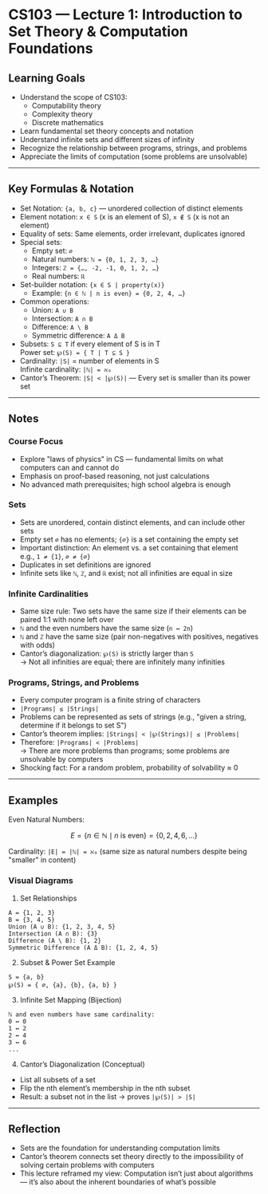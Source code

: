 # CS103 — Lecture 1: Introduction to Set Theory & Computation Foundations

## Learning Goals
- Understand the scope of CS103:
  - Computability theory
  - Complexity theory
  - Discrete mathematics
- Learn fundamental set theory concepts and notation
- Understand infinite sets and different sizes of infinity
- Recognize the relationship between programs, strings, and problems
- Appreciate the limits of computation (some problems are unsolvable)

---

## Key Formulas & Notation
- Set Notation: `{a, b, c}` — unordered collection of distinct elements
- Element notation: `x ∈ S` (x is an element of S), `x ∉ S` (x is not an element)
- Equality of sets: Same elements, order irrelevant, duplicates ignored
- Special sets:
  - Empty set: `∅`
  - Natural numbers: `ℕ = {0, 1, 2, 3, …}`
  - Integers: `ℤ = {…, -2, -1, 0, 1, 2, …}`
  - Real numbers: `ℝ`
- Set-builder notation: `{x ∈ S | property(x)}`
  - Example: `{n ∈ ℕ | n is even} = {0, 2, 4, …}`
- Common operations:
  - Union: `A ∪ B`
  - Intersection: `A ∩ B`
  - Difference: `A \ B`
  - Symmetric difference: `A Δ B`
- Subsets: `S ⊆ T` if every element of S is in T  
  Power set: `℘(S) = { T | T ⊆ S }`
- Cardinality: `|S|` = number of elements in S  
  Infinite cardinality: `|ℕ| = ℵ₀`
- Cantor’s Theorem: `|S| < |℘(S)|` — Every set is smaller than its power set

---

## Notes

### Course Focus
- Explore "laws of physics" in CS — fundamental limits on what computers can and cannot do
- Emphasis on proof-based reasoning, not just calculations
- No advanced math prerequisites; high school algebra is enough

### Sets
- Sets are unordered, contain distinct elements, and can include other sets
- Empty set `∅` has no elements; `{∅}` is a set containing the empty set
- Important distinction: An element vs. a set containing that element  
  e.g., `1 ≠ {1}`, `∅ ≠ {∅}`
- Duplicates in set definitions are ignored
- Infinite sets like `ℕ`, `ℤ`, and `ℝ` exist; not all infinities are equal in size

### Infinite Cardinalities
- Same size rule: Two sets have the same size if their elements can be paired 1:1 with none left over
- `ℕ` and the even numbers have the same size (`n ↔ 2n`)
- `ℕ` and `ℤ` have the same size (pair non-negatives with positives, negatives with odds)
- Cantor’s diagonalization: `℘(S)` is strictly larger than `S`  
  → Not all infinities are equal; there are infinitely many infinities

### Programs, Strings, and Problems
- Every computer program is a finite string of characters
- `|Programs| ≤ |Strings|`
- Problems can be represented as sets of strings (e.g., "given a string, determine if it belongs to set S")
- Cantor’s theorem implies: `|Strings| < |℘(Strings)| ≤ |Problems|`
- Therefore: `|Programs| < |Problems|`  
  → There are more problems than programs; some problems are unsolvable by computers
- Shocking fact: For a random problem, probability of solvability ≈ 0

---

## Examples

Even Natural Numbers:

$$
E = \{ n \in \mathbb{N} \mid n \text{ is even} \} = \{0, 2, 4, 6, \dots\}
$$

Cardinality: `|E| = |ℕ| = ℵ₀` (same size as natural numbers despite being "smaller" in content)

### Visual Diagrams
1) Set Relationships

```
A = {1, 2, 3}
B = {3, 4, 5}
Union (A ∪ B): {1, 2, 3, 4, 5}
Intersection (A ∩ B): {3}
Difference (A \ B): {1, 2}
Symmetric Difference (A Δ B): {1, 2, 4, 5}
```

2) Subset & Power Set Example

```
S = {a, b}
℘(S) = { ∅, {a}, {b}, {a, b} }
```

3) Infinite Set Mapping (Bijection)

```
ℕ and even numbers have same cardinality:
0 ↔ 0
1 ↔ 2
2 ↔ 4
3 ↔ 6
...
```

4) Cantor’s Diagonalization (Conceptual)

- List all subsets of a set
- Flip the nth element’s membership in the nth subset
- Result: a subset not in the list → proves `|℘(S)| > |S|`

---

## Reflection

- Sets are the foundation for understanding computation limits
- Cantor’s theorem connects set theory directly to the impossibility of solving certain problems with computers
- This lecture reframed my view: Computation isn’t just about algorithms — it’s also about the inherent boundaries of what’s possible
